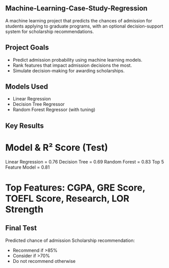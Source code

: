 ## Machine-Learning-Case-Study-Regression


A machine learning project that predicts the chances of admission for students applying to graduate programs, with an optional decision-support system for scholarship recommendations.

## Project Goals

- Predict admission probability using machine learning models.
- Rank features that impact admission decisions the most.
- Simulate decision-making for awarding scholarships.

## Models Used

- Linear Regression
- Decision Tree Regressor
- Random Forest Regressor (with tuning)

## Key Results

# Model & R² Score (Test)

Linear Regression   = 0.76
Decision Tree       = 0.69
Random Forest       = 0.83
Top 5 Feature Model = 0.81

# Top Features: CGPA, GRE Score, TOEFL Score, Research, LOR Strength

## Final Test

Predicted chance of admission
Scholarship recommendation:
- Recommend if >85%
- Consider if >70%
- Do not recommend otherwise
